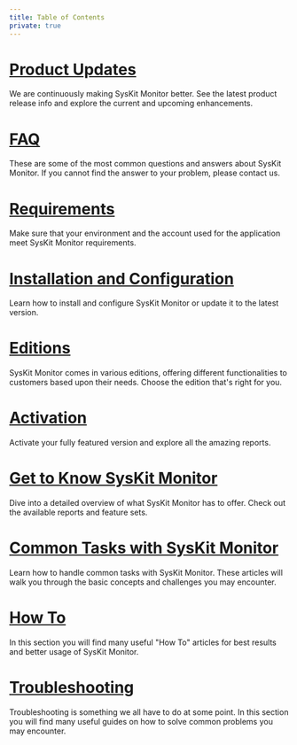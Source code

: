 ```yaml
---
title: Table of Contents
private: true
---
```


# [Product Updates](product-updates.md)
We are continuously making SysKit Monitor better. See the latest product release info and explore the current and upcoming enhancements.
# [FAQ](faq.md)
These are some of the most common questions and answers about SysKit Monitor. If you cannot find the answer to your problem, please contact us.
# [Requirements](requirements.md)
Make sure that your environment and the account used for the application meet SysKit Monitor requirements.
# [Installation and Configuration](installation-configuration.md)
Learn how to install and configure SysKit Monitor or update it to the latest version. 
# [Editions](editions.md)
SysKit Monitor comes in various editions, offering different functionalities to customers based upon their needs. Choose the edition that's right for you.
# [Activation](activation.md)
Activate your fully featured version and explore all the amazing reports.
# [Get to Know SysKit Monitor](get-to-know-syskit-monitor.md)
Dive into a detailed overview of what SysKit Monitor has to offer. Check out the available reports and feature sets.
# [Common Tasks with SysKit Monitor](common-tasks.md)
Learn how to handle common tasks with SysKit Monitor. These articles will walk you through the basic concepts and challenges you may encounter. 
# [How To](how-to.md)
In this section you will find many useful "How To" articles for best results and better usage of SysKit Monitor.
# [Troubleshooting](troubleshooting.md)
Troubleshooting is something we all have to do at some point. In this section you will find many useful guides on how to solve common problems you may encounter.